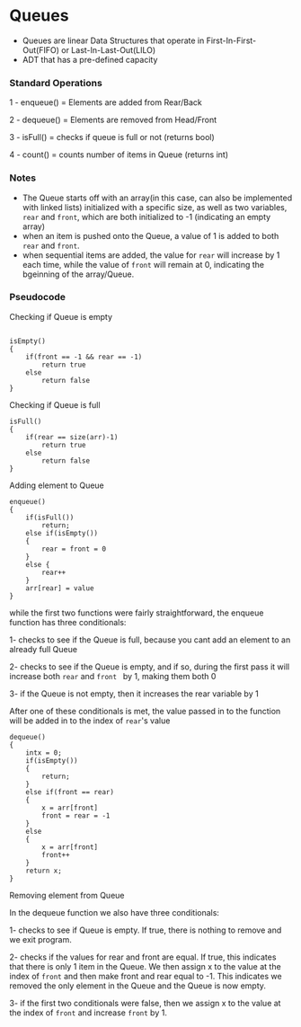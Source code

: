 # Queues

- Queues are linear Data Structures that operate in First-In-First-Out(FIFO) or Last-In-Last-Out(LILO) 
- ADT that has a pre-defined capacity 

### Standard Operations 
1 - enqueue() = Elements are added from Rear/Back 

2 - dequeue() = Elements are removed from Head/Front 

3 - isFull() = checks if queue is full or not (returns bool) 

4 - count() = counts number of items in Queue (returns int) 


### Notes
- The Queue starts off with an array(in this case, can also be implemented with linked lists) initialized with a specific size, as well as two variables, `rear` and `front`, which are both initialized to -1 (indicating an empty array)
- when an item is pushed onto the Queue, a value of 1 is added to both `rear` and `front`. 
- when sequential items are added, the value for `rear` will increase by 1 each time, while the value of `front` will remain at 0, indicating the bgeinning of the array/Queue.

### Pseudocode

Checking if Queue is empty 
```

isEmpty()
{
	if(front == -1 && rear == -1)
		return true
	else
		return false
}

```

Checking if Queue is full 
```
isFull()
{
	if(rear == size(arr)-1)
		return true
	else
		return false
}
```

Adding element to Queue
```
enqueue()
{
	if(isFull())
		return;
	else if(isEmpty())
	{
		rear = front = 0
	}
	else {
		rear++
	}
	arr[rear] = value
}
```
while the first two functions were fairly straightforward, the enqueue function has three conditionals: 

1- checks to see if the Queue is full, because you cant add an element to an already full Queue 

2- checks to see if the Queue is empty, and if so, during the first pass it will increase both `rear` and `front ` by 1, making them both 0 

3- if the Queue is not empty, then it increases the rear variable by 1 

After one of these conditionals is met, the value passed in to the function will be added in to the index of `rear`'s value

```
dequeue()
{
	intx = 0;
	if(isEmpty())
	{
		return;
	}
	else if(front == rear)
	{
		x = arr[front]
		front = rear = -1
	}
	else 
	{
		x = arr[front]
		front++
	}
	return x;
}
```
Removing element from Queue

In the dequeue function we also have three conditionals: 

1- checks to see if Queue is empty. If true, there is nothing to remove and we exit program. 

2- checks if the values for rear and front are equal. If true, this indicates that there is only 1 item in the Queue. We then assign x to the value at the index of `front` and then make front and rear equal to -1. This indicates we removed the only element in the Queue and the Queue is now empty. 

3- if the first two conditionals were false, then we assign x  to the value at the index of `front` and increase `front` by 1.
